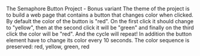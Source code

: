 The Semaphore Button Project - Bonus variant 
The theme of the project is to build a web page that contains a button that changes color when clicked. By default the color of the button is "red". On the first click it should change to "yellow", then at the second click it will be "green" and finally on the third click the color will be "red". And the cycle will repeat! 
In addition the button element have to change its color every 10 seconds. The color sequence is preserved: red, yellow, green, red

